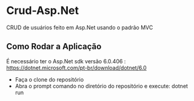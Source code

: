 # Crud-Asp.Net

CRUD de usuários feito em Asp.Net usando o padrão MVC

## Como Rodar a Aplicação 

É necessário ter o Asp.Net sdk versão 6.0.406 : https://dotnet.microsoft.com/pt-br/download/dotnet/6.0

- Faça o clone do repositório
- Abra o prompt comando no diretório do repositório e execute: dotnet run

